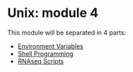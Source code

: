 
# Unix: module 4

This module will be separated in 4 parts:

- [Environment Variables](environment.md)
- [Shell Programming](scripting.md)
- [RNAseq Scripts](RNAseq_scripts.md)
